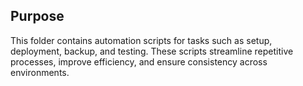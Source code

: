 <!-- This folder contains automation scripts for setup, deployment, backup, and testing -->

## Purpose
This folder contains automation scripts for tasks such as setup, deployment, backup, and testing. These scripts streamline repetitive processes, improve efficiency, and ensure consistency across environments.
